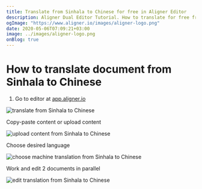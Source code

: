 ```yaml
---
title: Translate from Sinhala to Chinese for free in Aligner Editor
description: Aligner Dual Editor Tutorial. How to translate for free from Sinhala to Chinese. Aligner is multilingual document management platform. 
ogImage: "https://www.aligner.io/images/aligner-logo.png"
date: 2020-05-06T07:09:21+03:00
image: ../images/aligner-logo.png
onBlog: true
---
```


# How to translate document from Sinhala to Chinese

1. Go to editor at [app.aligner.io](https://app.aligner.io "Aligner App web page")

![translate from Sinhala to Chinese](../aligner-blank-editor.png "translate from Sinhala to Chinese")

Copy-paste content or upload content

![upload content from Sinhala to Chinese](../aligner-uploaded-document.png "upload content from Sinhala to Chinese")

Choose desired language

![choose machine translation from Sinhala to Chinese](../aligner-language-dropdown.png "choose machine translation from Sinhala to Chinese")

Work and edit 2 documents in parallel

![edit translation from Sinhala to Chinese](../aligner-double-sitded-editor.png "edit translation from Sinhala to Chinese")

